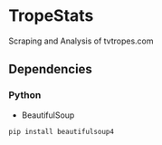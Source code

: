 # TropeStats
Scraping and Analysis of tvtropes.com


## Dependencies

### Python
* BeautifulSoup

`pip install beautifulsoup4`
